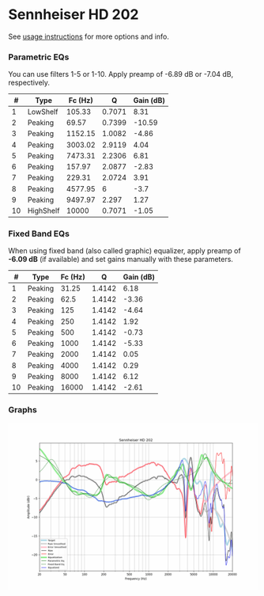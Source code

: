 # Sennheiser HD 202
See [usage instructions](https://github.com/jaakkopasanen/AutoEq#usage) for more options and info.

### Parametric EQs
You can use filters 1-5 or 1-10. Apply preamp of -6.89 dB or -7.04 dB, respectively.

|   # | Type      |   Fc (Hz) |      Q |   Gain (dB) |
|-----|-----------|-----------|--------|-------------|
|   1 | LowShelf  |    105.33 | 0.7071 |        8.31 |
|   2 | Peaking   |     69.57 | 0.7399 |      -10.59 |
|   3 | Peaking   |   1152.15 | 1.0082 |       -4.86 |
|   4 | Peaking   |   3003.02 | 2.9119 |        4.04 |
|   5 | Peaking   |   7473.31 | 2.2306 |        6.81 |
|   6 | Peaking   |    157.97 | 2.0877 |       -2.83 |
|   7 | Peaking   |    229.31 | 2.0724 |        3.91 |
|   8 | Peaking   |   4577.95 | 6      |       -3.7  |
|   9 | Peaking   |   9497.97 | 2.297  |        1.27 |
|  10 | HighShelf |  10000    | 0.7071 |       -1.05 |

### Fixed Band EQs
When using fixed band (also called graphic) equalizer, apply preamp of **-6.09 dB** (if available) and set gains manually with these parameters.

|   # | Type    |   Fc (Hz) |      Q |   Gain (dB) |
|-----|---------|-----------|--------|-------------|
|   1 | Peaking |     31.25 | 1.4142 |        6.18 |
|   2 | Peaking |     62.5  | 1.4142 |       -3.36 |
|   3 | Peaking |    125    | 1.4142 |       -4.64 |
|   4 | Peaking |    250    | 1.4142 |        1.92 |
|   5 | Peaking |    500    | 1.4142 |       -0.73 |
|   6 | Peaking |   1000    | 1.4142 |       -5.33 |
|   7 | Peaking |   2000    | 1.4142 |        0.05 |
|   8 | Peaking |   4000    | 1.4142 |        0.29 |
|   9 | Peaking |   8000    | 1.4142 |        6.12 |
|  10 | Peaking |  16000    | 1.4142 |       -2.61 |

### Graphs
![](./Sennheiser%20HD%20202.png)
